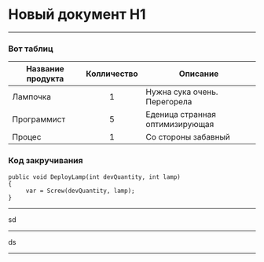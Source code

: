# Новый документ H1
***

### Вот таблиц 

|Название продукта | Колличество | Описание |
|---------|:-------------:|----------|
|Лампочка | 1           |Нужна сука очень. Перегорела|
|Программист |5         | Еденица странная оптимизирующая|
|Процес |1| Со стороны забавный|

### Код закручивания

```
public void DeployLamp(int devQuantity, int lamp)
{
     var = Screw(devQuantity, lamp);
}
```

***
sd

---

ds

___

